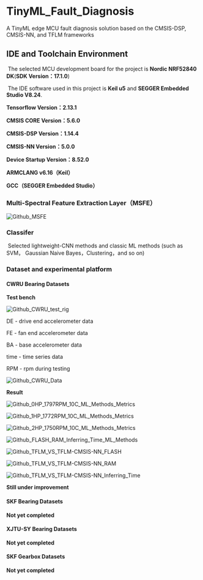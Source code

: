 # TinyML_Fault_Diagnosis
A TinyML edge MCU fault diagnosis solution based on the CMSIS-DSP, CMSIS-NN, and TFLM frameworks



## IDE and Toolchain Environment

​		The selected MCU development board for the project is **Nordic NRF52840 DK**(**SDK Version：17.1.0**)

​		The IDE software used in this project is **Keil u5** and **SEGGER Embedded Studio V8.24**.



**Tensorflow Version：2.13.1**

**CMSIS CORE Version：5.6.0**

**CMSIS-DSP Version：1.14.4**

**CMSIS-NN Version：5.0.0**

**Device Startup Version：8.52.0**

**ARMCLANG v6.16（Keil）**

**GCC（SEGGER Embedded Studio）**



### Multi-Spectral Feature Extraction Layer（MSFE）

![Github_MSFE](C:\Users\Yanfeng\Downloads\Github_pictures\Github_MSFE.png)



### Classifer

​		Selected lightweight-CNN methods and classic ML methods (such as SVM， Gaussian Naive Bayes，Clustering，and so on)



### Dataset and experimental platform

#### CWRU Bearing Datasets

**Test bench**

![Github_CWRU_test_rig](C:\Users\Yanfeng\Downloads\Github_pictures\Github_CWRU_test_rig.png)

DE - drive end accelerometer data

FE - fan end accelerometer data

BA - base accelerometer data

time - time series data

RPM - rpm during testing

![Github_CWRU_Data](C:\Users\Yanfeng\Downloads\Github_pictures\Github_CWRU_Data.png)



**Result**

![Github_0HP_1797RPM_10C_ML_Methods_Metrics](C:\Users\Yanfeng\Downloads\Github_pictures\Github_0HP_1797RPM_10C_ML_Methods_Metrics.png)

![Github_1HP_1772RPM_10C_ML_Methods_Metrics](C:\Users\Yanfeng\Downloads\Github_pictures\Github_1HP_1772RPM_10C_ML_Methods_Metrics.png)

![Github_2HP_1750RPM_10C_ML_Methods_Metrics](C:\Users\Yanfeng\Downloads\Github_pictures\Github_2HP_1750RPM_10C_ML_Methods_Metrics.png)

![Github_FLASH_RAM_Inferring_Time_ML_Methods](C:\Users\Yanfeng\Downloads\Github_pictures\Github_FLASH_RAM_Inferring_Time_ML_Methods.png)

![Github_TFLM_VS_TFLM-CMSIS-NN_FLASH](C:\Users\Yanfeng\Downloads\Github_pictures\Github_TFLM_VS_TFLM-CMSIS-NN_FLASH.png)

![Github_TFLM_VS_TFLM-CMSIS-NN_RAM](C:\Users\Yanfeng\Downloads\Github_pictures\Github_TFLM_VS_TFLM-CMSIS-NN_RAM.png)

![Github_TFLM_VS_TFLM-CMSIS-NN_Inferring_Time](C:\Users\Yanfeng\Downloads\Github_pictures\Github_TFLM_VS_TFLM-CMSIS-NN_Inferring_Time.png)

**Still under improvement**

#### SKF Bearing Datasets

**Not yet completed**

#### XJTU-SY Bearing Datasets

**Not yet completed**

####  SKF Gearbox Datasets

**Not yet completed**



